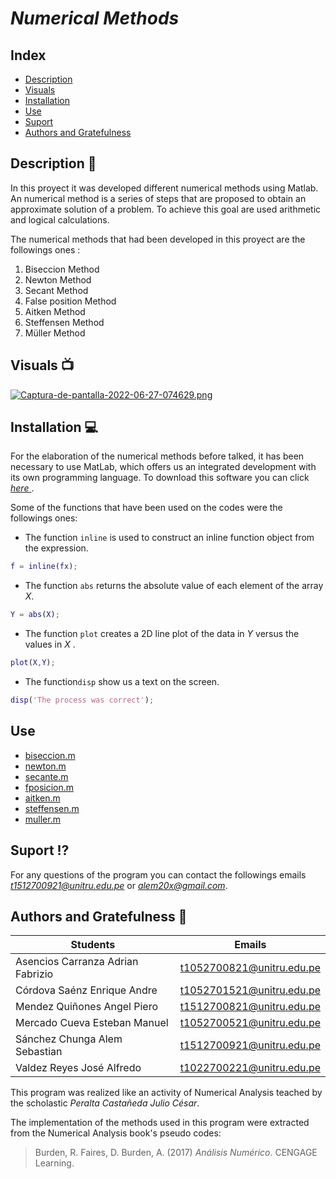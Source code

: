# ***Numerical Methods***

## **Index**
  
  * [Description](https://github.com/AdrianAsen/Analisis-Numerico/blob/main/DOCS/Descripci%C3%B3n.md)
  * [Visuals](https://github.com/AdrianAsen/Analisis-Numerico/blob/main/DOCS/Visuales.md)
  * [Installation](https://github.com/AdrianAsen/Analisis-Numerico/blob/main/DOCS/Instalaci%C3%B3n.md)
  * [Use](https://github.com/AdrianAsen/Analisis-Numerico/blob/main/DOCS/Uso.md)
  * [Suport](https://github.com/AdrianAsen/Analisis-Numerico/blob/main/DOCS/Soporte.md)
  * [Authors and Gratefulness](https://github.com/AdrianAsen/Analisis-Numerico/blob/main/DOCS/Autores.md)


## **Description** :page_with_curl:

In this proyect it was developed different numerical methods using Matlab. An numerical method is a series of steps that are proposed to obtain an approximate solution of a problem. To achieve this goal are used arithmetic and logical calculations.

The numerical methods that had been developed in this proyect are the followings ones :

1. Biseccion Method
2. Newton Method
3. Secant Method
4. False position Method
5. Aitken Method
6. Steffensen Method
7. Müller Method


## **Visuals** :tv:
[![Captura-de-pantalla-2022-06-27-074629.png](https://i.postimg.cc/h4zx5nJM/Captura-de-pantalla-2022-06-27-074629.png)](https://postimg.cc/Sj4Jnwfz)


## **Installation** :computer:

For the elaboration of the  numerical methods before talked, it has been necessary to use MatLab, which offers us an integrated development with its own programming language. To download this software you can click [*here* ](https://es.mathworks.com/products/get-matlab.html?s_tid=gn_getml "Link Matlab").

Some of the functions that have been used on the codes were the followings ones: 
* The function `inline` is used to construct an inline function object from the expression.

```matlab
f = inline(fx);
```
* The function `abs` returns the absolute value of each element of the array *X*.
```matlab
Y = abs(X);
```
* The function `plot` creates a 2D line plot of the data in *Y* versus the values in *X* .
```matlab
plot(X,Y);
```
* The function`disp` show us a text on the screen.
```matlab
disp('The process was correct');
```

## **Use**

* [biseccion.m](https://github.com/AdrianAsen/Analisis-Numerico/blob/main/Funciones/biseccion.m)
* [newton.m](https://github.com/AdrianAsen/Analisis-Numerico/blob/main/Funciones/newton.m)
* [secante.m](https://github.com/AdrianAsen/Analisis-Numerico/blob/main/Funciones/secante.m)
* [fposicion.m](https://github.com/AdrianAsen/Analisis-Numerico/blob/main/Funciones/fposicion.m)
* [aitken.m](https://github.com/AdrianAsen/Analisis-Numerico/blob/main/Funciones/aitken.m)
* [steffensen.m](https://github.com/AdrianAsen/Analisis-Numerico/blob/main/Funciones/steffensen.m)
* [muller.m](https://github.com/AdrianAsen/Analisis-Numerico/blob/main/Funciones/muller.m)


## **Suport** :interrobang:

For any questions of the program you can contact the followings emails *t1512700921@unitru.edu.pe* or *alem20x@gmail.com*. 


## **Authors and Gratefulness** :book:


|       Students     |   Emails   |
|       ----------    |  ---------| 
| Asencios Carranza Adrian Fabrizio|t1052700821@unitru.edu.pe|
| Córdova Saénz Enrique Andre|t1052701521@unitru.edu.pe|
| Mendez Quiñones Angel Piero|t1512700821@unitru.edu.pe|
| Mercado Cueva Esteban Manuel|t1052700521@unitru.edu.pe|
| Sánchez Chunga Alem Sebastian|t1512700921@unitru.edu.pe|
| Valdez Reyes José Alfredo|t1022700221@unitru.edu.pe|

This program was realized like an activity of Numerical Analysis teached by the scholastic *Peralta Castañeda Julio César*.

The implementation of the methods used in this program were extracted from the  Numerical Analysis book's pseudo codes:
>Burden, R. Faires, D. Burden, A. (2017) *Análisis Numérico*. CENGAGE Learning.
